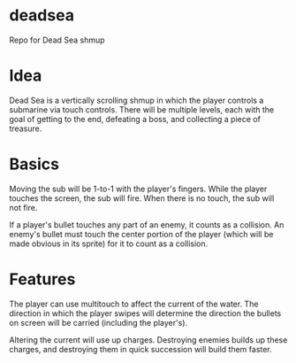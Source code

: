 deadsea
=======

Repo for Dead Sea shmup

Idea
=======

Dead Sea is a vertically scrolling shmup in which the player controls a submarine
via touch controls.  There will be multiple levels, each with the goal of getting
to the end, defeating a boss, and collecting a piece of treasure.

Basics
=======

Moving the sub will be 1-to-1 with the player's fingers.  While the player
touches the screen, the sub will fire.  When there is no touch, the sub will not
fire.

If a player's bullet touches any part of an enemy, it counts as a collision.  An
enemy's bullet must touch the center portion of the player (which will be made
obvious in its sprite) for it to count as a collision.

Features
=======

The player can use multitouch to affect the current of the water.  The direction
in which the player swipes will determine the direction the bullets on screen
will be carried (including the player's).

Altering the current will use up charges.  Destroying enemies builds up these
charges, and destroying them in quick succession will build them faster.